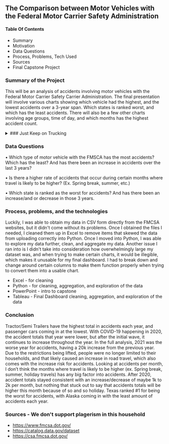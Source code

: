 ## The Comparison between Motor Vehicles with the Federal Motor Carrier Safety Administration

#### Table Of Contents

- Summary
- Motivation
- Data Questions
- Process, Problems, Tech Used
- Sources
- Final Capstone Project


### Summary of the Project

This will be an analysis of accidents involving motor vehicles with the Federal Motor Carrier Safety Carrier Administration. The final presentation will involve various charts showing which vehicle had the highest, and the lowest accidents over a 3-year span. Which states is ranked worst, and which has the least accidents. There will also be a few other charts involving age groups, time of day, and which months has the highest accident count.  

<details>
<summary> ### Just Keep on Trucking</summary>

Working in the trucking industry, I've learned the ins and outs of what requirements must be met for a driver to be eligible to operate a Class A/Class B vehicle. I've spent countless hours working through 150+ files a week, which involves accident reporting, employment history, drug, and alcohol history etc. I went into this field with no knowledge, and now I want to show in my final project how often accidents happen with these types of motor vehicles. What also helped motivate my direction for this project is living right next to a major interstate. It’s currently under construction to add lanes to make it safer for the influx of traffic, but it’s become more of a hazard for accidents. In the last month, there’s been multiple accidents involving tractor trailers in a 2-mile span. 
</details>

### Data Questions

•	Which type of motor vehicle with the FMSCA has the most accidents? Which has the least? And has there been an increase in accidents over the last 3 years?

•	Is there a higher rate of accidents that occur during certain months where travel is likely to be higher? (Ex. Spring break, summer, etc.) 

•	Which state is ranked as the worst for accidents? And has there been an increase/and or decrease in those 3 years.  


### Process, problems, and the technologies 

Luckily, I was able to obtain my data in CSV form directly from the FMCSA websites, but it didn't come without its problems. Once I obtained the files I needed, I cleaned them up in Excel to remove items that skewed the data from uploading correctly into Python. Once I moved into Python, I was able to explore my data further, clean, and aggregate my data. Another issue I ran into is I didn't take into consideration how overwhelmingly large my dataset was, and when trying to make certain charts, it would be illegible, which makes it unusable for my final dashboard. I had to break down and change around certain columns to make them function properly when trying to convert them into a usable chart.

- Excel - for cleaning
- Python - for cleaning, aggregation, and exploration of the data
- PowerPoint - intro to capstone
- Tableau - Final Dashboard cleaning, aggregation, and exploration of the data

### Conclusion 

Tractor/Semi Trailers have the highest total in accidents each year, and passenger cars coming in at the lowest. With COVID-19 happening in 2020, the accident totals that year were lower, but after the initial wave, it continues to increase throughout the year. In the full analysis, 2021 was the worse year for accidents, having a 20k increase from the previous year. Due to the restrictions being lifted, people were no longer limited to their households, and that likely caused an increase in road travel, which also comes with the increase risk for accidents. Looking at accidents per month, I don’t think the months where travel is likely to be higher (ex. Spring break, summer, holiday travels) has any big factor into accidents. After 2020, accident totals stayed consistent with an increase/decrease of maybe 1k to 2k per month, but nothing that stuck out to say that accidents totals will be higher this month because of so and so holiday. Texas ranked #1 for being the worst for accidents, with Alaska coming in with the least amount of accidents each year. 

### Sources - We don't support plagerism in this household 

- https://www.fmcsa.dot.gov/
- https://catalog.data.gov/dataset
- https://csa.fmcsa.dot.gov/
